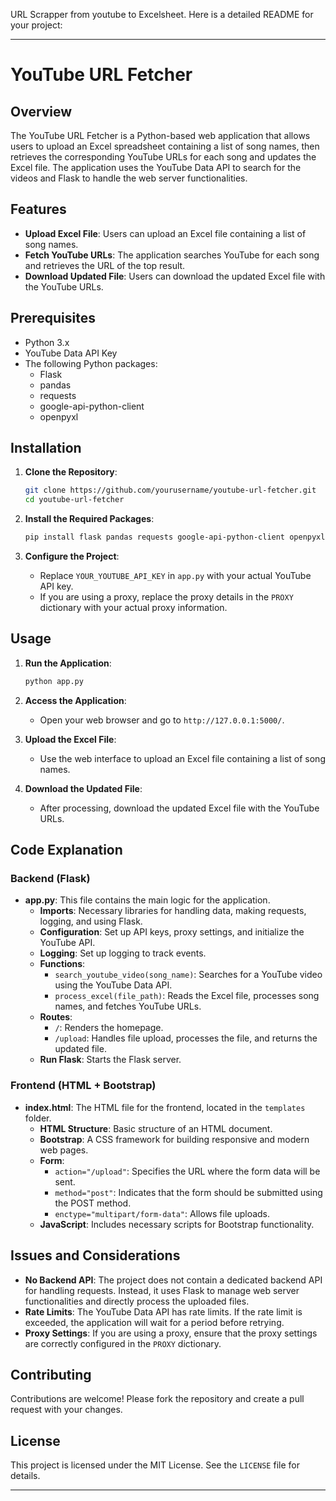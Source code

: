 URL Scrapper from youtube to Excelsheet.
Here is a detailed README for your project:

---

# YouTube URL Fetcher

## Overview

The YouTube URL Fetcher is a Python-based web application that allows users to upload an Excel spreadsheet containing a list of song names, then retrieves the corresponding YouTube URLs for each song and updates the Excel file. The application uses the YouTube Data API to search for the videos and Flask to handle the web server functionalities.

## Features

- **Upload Excel File**: Users can upload an Excel file containing a list of song names.
- **Fetch YouTube URLs**: The application searches YouTube for each song and retrieves the URL of the top result.
- **Download Updated File**: Users can download the updated Excel file with the YouTube URLs.

## Prerequisites

- Python 3.x
- YouTube Data API Key
- The following Python packages:
  - Flask
  - pandas
  - requests
  - google-api-python-client
  - openpyxl

## Installation

1. **Clone the Repository**:
    ```sh
    git clone https://github.com/yourusername/youtube-url-fetcher.git
    cd youtube-url-fetcher
    ```

2. **Install the Required Packages**:
    ```sh
    pip install flask pandas requests google-api-python-client openpyxl
    ```

3. **Configure the Project**:
    - Replace `YOUR_YOUTUBE_API_KEY` in `app.py` with your actual YouTube API key.
    - If you are using a proxy, replace the proxy details in the `PROXY` dictionary with your actual proxy information.

## Usage

1. **Run the Application**:
    ```sh
    python app.py
    ```

2. **Access the Application**:
    - Open your web browser and go to `http://127.0.0.1:5000/`.

3. **Upload the Excel File**:
    - Use the web interface to upload an Excel file containing a list of song names.

4. **Download the Updated File**:
    - After processing, download the updated Excel file with the YouTube URLs.

## Code Explanation

### Backend (Flask)

- **app.py**: This file contains the main logic for the application.
  - **Imports**: Necessary libraries for handling data, making requests, logging, and using Flask.
  - **Configuration**: Set up API keys, proxy settings, and initialize the YouTube API.
  - **Logging**: Set up logging to track events.
  - **Functions**:
    - `search_youtube_video(song_name)`: Searches for a YouTube video using the YouTube Data API.
    - `process_excel(file_path)`: Reads the Excel file, processes song names, and fetches YouTube URLs.
  - **Routes**:
    - `/`: Renders the homepage.
    - `/upload`: Handles file upload, processes the file, and returns the updated file.
  - **Run Flask**: Starts the Flask server.

### Frontend (HTML + Bootstrap)

- **index.html**: The HTML file for the frontend, located in the `templates` folder.
  - **HTML Structure**: Basic structure of an HTML document.
  - **Bootstrap**: A CSS framework for building responsive and modern web pages.
  - **Form**:
    - `action="/upload"`: Specifies the URL where the form data will be sent.
    - `method="post"`: Indicates that the form should be submitted using the POST method.
    - `enctype="multipart/form-data"`: Allows file uploads.
  - **JavaScript**: Includes necessary scripts for Bootstrap functionality.

## Issues and Considerations

- **No Backend API**: The project does not contain a dedicated backend API for handling requests. Instead, it uses Flask to manage web server functionalities and directly process the uploaded files.
- **Rate Limits**: The YouTube Data API has rate limits. If the rate limit is exceeded, the application will wait for a period before retrying.
- **Proxy Settings**: If you are using a proxy, ensure that the proxy settings are correctly configured in the `PROXY` dictionary.

## Contributing

Contributions are welcome! Please fork the repository and create a pull request with your changes.

## License

This project is licensed under the MIT License. See the `LICENSE` file for details.

---

